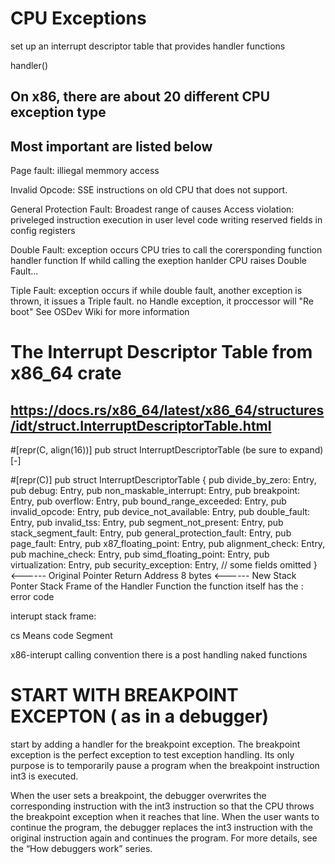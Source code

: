 # CPU Exceptions
set up an interrupt descriptor table that provides 
handler functions

handler()

## On x86, there are about 20 different CPU exception type

## Most important are listed below
Page fault: illiegal memmory access

Invalid Opcode: SSE instructions on old CPU that does not support.

General Protection Fault: Broadest range of causes
Access violation:
priveleged instruction execution in user level code
writing reserved fields in config registers

Double Fault: exception occurs
CPU tries to call the corersponding function handler function
If whild calling the exeption hanlder 
CPU raises Double Fault...

Tiple Fault: exception occurs
if while double fault, another exception is thrown, it issues a Triple fault.
no Handle exception, it proccessor will "Re boot"
See OSDev Wiki for more information


# The Interrupt Descriptor Table from x86_64 crate
## https://docs.rs/x86_64/latest/x86_64/structures/idt/struct.InterruptDescriptorTable.html

#[repr(C, align(16))]
pub struct InterruptDescriptorTable (be sure to expand)
[-]


#[repr(C)]
pub struct InterruptDescriptorTable {
    pub divide_by_zero: Entry<HandlerFunc>,
    pub debug: Entry<HandlerFunc>,
    pub non_maskable_interrupt: Entry<HandlerFunc>,
    pub breakpoint: Entry<HandlerFunc>,
    pub overflow: Entry<HandlerFunc>,
    pub bound_range_exceeded: Entry<HandlerFunc>,
    pub invalid_opcode: Entry<HandlerFunc>,
    pub device_not_available: Entry<HandlerFunc>,
    pub double_fault: Entry<HandlerFuncWithErrCode>,
    pub invalid_tss: Entry<HandlerFuncWithErrCode>,
    pub segment_not_present: Entry<HandlerFuncWithErrCode>,
    pub stack_segment_fault: Entry<HandlerFuncWithErrCode>,
    pub general_protection_fault: Entry<HandlerFuncWithErrCode>,
    pub page_fault: Entry<PageFaultHandlerFunc>,
    pub x87_floating_point: Entry<HandlerFunc>,
    pub alignment_check: Entry<HandlerFuncWithErrCode>,
    pub machine_check: Entry<HandlerFunc>,
    pub simd_floating_point: Entry<HandlerFunc>,
    pub virtualization: Entry<HandlerFunc>,
    pub security_exception: Entry<HandlerFuncWithErrCode>,
    // some fields omitted
}
                <------ Original Pointer
Return Address          8 bytes
                <------ New Stack Ponter
Stack Frame of the Handler Function
the function itself has the : error code

interupt stack frame:

cs Means code Segment

x86-interupt calling convention
there is a post handling naked functions

# START WITH BREAKPOINT EXCEPTON ( as in a debugger)
start by adding a handler for the breakpoint exception. 
The breakpoint exception is the perfect exception to test exception handling. 
Its only purpose is to temporarily pause a program when the 
breakpoint instruction int3 is executed.

When the user sets a breakpoint, the debugger overwrites the corresponding instruction with the int3 instruction so that the CPU throws the breakpoint exception when it reaches that line. When the user wants to continue the program, the debugger replaces the int3 instruction with the original instruction again and continues the program. For more details, see the “How debuggers work” series.